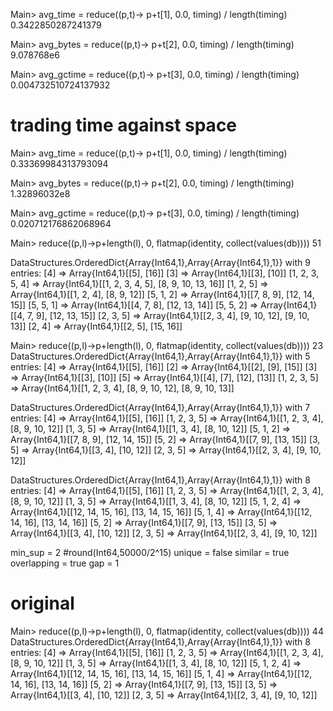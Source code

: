 Main> avg_time  = reduce((p,t)-> p+t[1], 0.0, timing) / length(timing)
0.3422850287241379

Main> avg_bytes = reduce((p,t)-> p+t[2], 0.0, timing) / length(timing)
9.078768e6

Main> avg_gctime = reduce((p,t)-> p+t[3], 0.0, timing) / length(timing)
0.004732510724137932



# trading time against space

Main> avg_time  = reduce((p,t)-> p+t[1], 0.0, timing) / length(timing)
0.33369984313793094

Main> avg_bytes = reduce((p,t)-> p+t[2], 0.0, timing) / length(timing)
1.32896032e8

Main> avg_gctime = reduce((p,t)-> p+t[3], 0.0, timing) / length(timing)
0.020712176862068964





Main> reduce((p,l)->p+length(l), 0, flatmap(identity, collect(values(db))))
51

DataStructures.OrderedDict{Array{Int64,1},Array{Array{Int64,1},1}} with 9 entries:
  [4]             => Array{Int64,1}[[5], [16]]
  [3]             => Array{Int64,1}[[3], [10]]
  [1, 2, 3, 5, 4] => Array{Int64,1}[[1, 2, 3, 4, 5], [8, 9, 10, 13, 16]]
  [1, 2, 5]       => Array{Int64,1}[[1, 2, 4], [8, 9, 12]]
  [5, 1, 2]       => Array{Int64,1}[[7, 8, 9], [12, 14, 15]]
  [5, 5, 1]       => Array{Int64,1}[[4, 7, 8], [12, 13, 14]]
  [5, 5, 2]       => Array{Int64,1}[[4, 7, 9], [12, 13, 15]]
  [2, 3, 5]       => Array{Int64,1}[[2, 3, 4], [9, 10, 12], [9, 10, 13]]
  [2, 4]          => Array{Int64,1}[[2, 5], [15, 16]]




Main> reduce((p,l)->p+length(l), 0, flatmap(identity, collect(values(db))))
23
DataStructures.OrderedDict{Array{Int64,1},Array{Array{Int64,1},1}} with 5 entries:
  [4]          => Array{Int64,1}[[5], [16]]
  [2]          => Array{Int64,1}[[2], [9], [15]]
  [3]          => Array{Int64,1}[[3], [10]]
  [5]          => Array{Int64,1}[[4], [7], [12], [13]]
  [1, 2, 3, 5] => Array{Int64,1}[[1, 2, 3, 4], [8, 9, 10, 12], [8, 9, 10, 13]]
  
  
  
  
  
  
DataStructures.OrderedDict{Array{Int64,1},Array{Array{Int64,1},1}} with 7 entries:
  [4]          => Array{Int64,1}[[5], [16]]
  [1, 2, 3, 5] => Array{Int64,1}[[1, 2, 3, 4], [8, 9, 10, 12]]
  [1, 3, 5]    => Array{Int64,1}[[1, 3, 4], [8, 10, 12]]
  [5, 1, 2]    => Array{Int64,1}[[7, 8, 9], [12, 14, 15]]
  [5, 2]       => Array{Int64,1}[[7, 9], [13, 15]]
  [3, 5]       => Array{Int64,1}[[3, 4], [10, 12]]
  [2, 3, 5]    => Array{Int64,1}[[2, 3, 4], [9, 10, 12]]
  
  
DataStructures.OrderedDict{Array{Int64,1},Array{Array{Int64,1},1}} with 8 entries:
  [4]          => Array{Int64,1}[[5], [16]]
  [1, 2, 3, 5] => Array{Int64,1}[[1, 2, 3, 4], [8, 9, 10, 12]]
  [1, 3, 5]    => Array{Int64,1}[[1, 3, 4], [8, 10, 12]]
  [5, 1, 2, 4] => Array{Int64,1}[[12, 14, 15, 16], [13, 14, 15, 16]]
  [5, 1, 4]    => Array{Int64,1}[[12, 14, 16], [13, 14, 16]]
  [5, 2]       => Array{Int64,1}[[7, 9], [13, 15]]
  [3, 5]       => Array{Int64,1}[[3, 4], [10, 12]]
  [2, 3, 5]    => Array{Int64,1}[[2, 3, 4], [9, 10, 12]]  
  
  
  
  
  
min_sup     = 2 #round(Int64,50000/2^15)
unique      = false
similar     = true
overlapping = true
gap         = 1

# original

Main> reduce((p,l)->p+length(l), 0, flatmap(identity, collect(values(db))))
44
DataStructures.OrderedDict{Array{Int64,1},Array{Array{Int64,1},1}} with 8 entries:
  [4]          => Array{Int64,1}[[5], [16]]
  [1, 2, 3, 5] => Array{Int64,1}[[1, 2, 3, 4], [8, 9, 10, 12]]
  [1, 3, 5]    => Array{Int64,1}[[1, 3, 4], [8, 10, 12]]
  [5, 1, 2, 4] => Array{Int64,1}[[12, 14, 15, 16], [13, 14, 15, 16]]
  [5, 1, 4]    => Array{Int64,1}[[12, 14, 16], [13, 14, 16]]
  [5, 2]       => Array{Int64,1}[[7, 9], [13, 15]]
  [3, 5]       => Array{Int64,1}[[3, 4], [10, 12]]
  [2, 3, 5]    => Array{Int64,1}[[2, 3, 4], [9, 10, 12]]  
  
  
  
  
  
  
  
  
  
  
  
  
  
  
  
  
  
  
  
  
  
  
  
  
  
  
  
  
  
  
  
  
  
  
  
  
  
  
  
  
  
  
  
  
  
